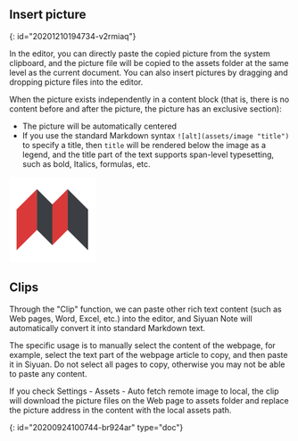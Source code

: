 ## Insert picture
{: id="20201210194734-v2rmiaq"}

In the editor, you can directly paste the copied picture from the system clipboard, and the picture file will be copied to the assets folder at the same level as the current document. You can also insert pictures by dragging and dropping picture files into the editor.

When the picture exists independently in a content block (that is, there is no content before and after the picture, the picture has an exclusive section):

* The picture will be automatically centered
* If you use the standard Markdown syntax `![alt](assets/image "title")` to specify a title, then `title` will be rendered below the image as a legend, and the title part of the text supports span-level typesetting, such as bold, Italics, formulas, etc.

![SiYuan.png](assets/SiYuan.png "*When one drinks water, one must not forget where it comes from*")

## Clips

Through the "Clip" function, we can paste other rich text content (such as Web pages, Word, Excel, etc.) into the editor, and Siyuan Note will automatically convert it into standard Markdown text.

The specific usage is to manually select the content of the webpage, for example, select the text part of the webpage article to copy, and then paste it in Siyuan. Do not select all pages to copy, otherwise you may not be able to paste any content.

If you check Settings - Assets - Auto fetch remote image to local, the clip will download the picture files on the Web page to assets folder and replace the picture address in the content with the local assets path.


{: id="20200924100744-br924ar" type="doc"}
